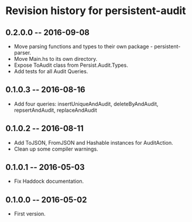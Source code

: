 # Revision history for persistent-audit

## 0.2.0.0  -- 2016-09-08

* Move parsing functions and types to their own package - persistent-parser.
* Move Main.hs to its own directory.
* Expose ToAudit class from Persist.Audit.Types.
* Add tests for all Audit Queries.

## 0.1.0.3  -- 2016-08-16

* Add four queries: insertUniqueAndAudit, deleteByAndAudit, repsertAndAudit, replaceAndAudit

## 0.1.0.2  -- 2016-08-11

* Add ToJSON, FromJSON and Hashable instances for AuditAction.
* Clean up some compiler warnings.

## 0.1.0.1  -- 2016-05-03

* Fix Haddock documentation.

## 0.1.0.0  -- 2016-05-02

* First version.
